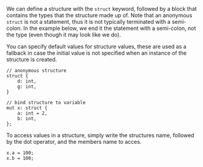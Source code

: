 We can define a structure with the `struct` keyword, followed by a block that
contains the types that the structure made up of. Note that an anonymous
`struct` is not a statement, thus it is not typically terminated with a
semi-colon. In the example below, we end it the statement with a
semi-colon, not the type (even though it may look like we do). 

You can specify default values for structure values, these are used as a
fallback in case the initial value is not specified when an instance of the 
structure is created.

    // anonymous structure
    struct {
        d: int,
        g: int,
    }

    // bind structure to variable
    mut x: struct {
        a: int = 2,
        b: int,
    };

To access values in a structure, simply write the structures name, followed by
the dot operator, and the members name to acces.

    x.a = 100;
    x.b = 100;